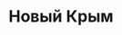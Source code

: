 --- 
title: "Новый Крым" 
site: "www.ncrimea.ru" 
town: "Симферополь" 
tel: ["+38(050) 487-79-79"] 
address: "Россия, Республика Крым, Евпаторийское шоссе" 
mail: "info@ncrimea.ru" 
--- 